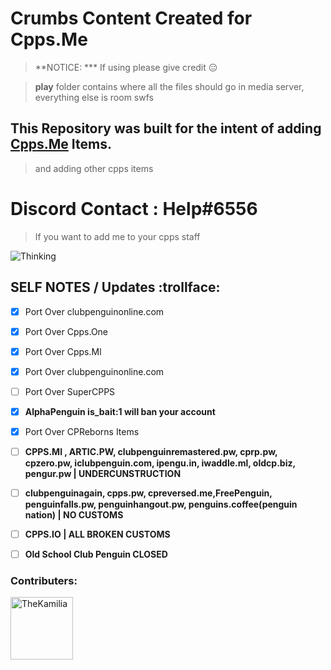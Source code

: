 # Crumbs Content Created for Cpps.Me #
> **NOTICE: *** If using please give credit :expressionless:

> **play** folder contains where all the files should go in media server,
everything else is room swfs


## This Repository was built for the intent of adding [Cpps.Me](http://www.cpps.me/) Items.
>and adding other cpps items


# Discord Contact : **Help#6556** #


>If you want to add me to your cpps staff


![Thinking](https://media.giphy.com/media/a5viI92PAF89q/giphy.gif)

## SELF NOTES / Updates :trollface: ##
- [x] Port Over clubpenguinonline.com
- [x] Port Over Cpps.One
- [x] Port Over Cpps.Ml
- [x] Port Over clubpenguinonline.com
- [ ] Port Over SuperCPPS

- [x] **AlphaPenguin is_bait:1 will ban your account**
- [x] Port Over CPReborns Items
- [ ] **CPPS.Ml , ARTIC.PW, clubpenguinremastered.pw, cprp.pw, cpzero.pw, iclubpenguin.com, ipengu.in, iwaddle.ml, oldcp.biz, pengur.pw | UNDERCUNSTRUCTION**
- [ ] **clubpenguinagain, cpps.pw, cpreversed.me,FreePenguin, penguinfalls.pw, penguinhangout.pw, penguins.coffee(penguin nation) | NO CUSTOMS**
- [ ] **CPPS.IO | ALL BROKEN CUSTOMS**
- [ ] **Old School Club Penguin CLOSED**


### Contributers: ###

<a href="https://github.com/TheKamilia">
<img border="0" alt="TheKamilia" src="https://avatars2.githubusercontent.com/u/29875362?s=460&v=4" width="100" height="100">
